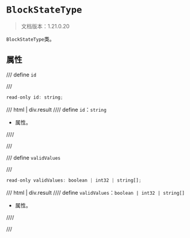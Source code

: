 # `BlockStateType`

> 文档版本：1.21.0.20

`BlockStateType`类。

## 属性

/// define
`id`


///

```js
read-only id: string;
```

/// html | div.result
//// define
`id`：`string`

- 属性。


////

///


/// define
`validValues`


///

```js
read-only validValues: boolean | int32 | string[];
```

/// html | div.result
//// define
`validValues`：`boolean | int32 | string[]`

- 属性。


////

///

